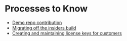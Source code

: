# Processes to Know

- [Demo repo contribution](demo-repo-contribution.md)
- [Migrating off the insiders build](leaving-insiders-build.md)
- [Creating and maintaining license keys for customers](license_keys.md)
